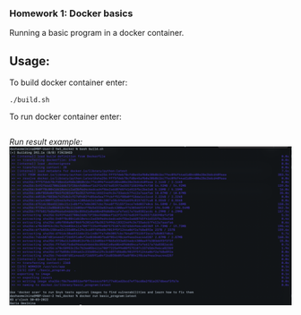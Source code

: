 ### Homework 1: Docker basics
Running a basic program in a docker container.

## Usage:
To build docker container enter:
```
./build.sh
```

To run docker container enter:
```

```

*Run result example:*
![Docker run result example](images/example.jpg)
